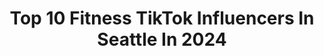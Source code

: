 ---
title: Top 10 Fitness TikTok Influencers In Seattle In 2024
description: >-
  Find top fitness TikTok influencers in Seattle in 2024. Most popular hashtags: #fitness #seattle #fyp #workout.
platform: TikTok
hits: 15
text_top: Identify the most popular TikTok influencers on inBeat.
text_bottom: Our platform aggregates 15 TikTok influencers like this in Seattle, United States for you to connect with.
profiles:
  - username: "brittney_roy"
    fullname: >-
      BrittRoy
    bio: >-
      NY➡️WA. 🏳️‍🌈
    location: "United States"
    followers: 33400
    engagement: 1498
    commentsToLikes: 0.007189
    id: ck9v8fpao9nvr0j78o072oxya
    verified: false
    hashtags: "#fitness, #femalecops, #lgbtq, #seattle"
  - username: "jordankim04"
    fullname: >-
      Jordan Kim
    bio: >-
      Jordan Kim
    location: "United States"
    followers: 8820
    engagement: 705
    commentsToLikes: 0.038141
    id: ck8nfci1sr8tx0j78n8r5avk8
    verified: false
    hashtags: "#fyp, #hoops, #seattle, #foryou"
  - username: "natthecvt"
    fullname: >-
      Nat the rat
    bio: >-
      18 Seattle 🇲🇽
    location: "United States"
    followers: 85200
    engagement: 802
    commentsToLikes: 0.031897
    id: ckbrauhj0p2ge0j23n5285siu
    verified: false
    hashtags: "#inmyaejeans, #c8, #stingray, #lookalikeedit"
  - username: "jaebabyxo"
    fullname: >-
      jae ♡
    bio: >-
      20 | seattle follow my insta 4 a kiss venmo—>jaeley-wright
    location: "United States"
    followers: 19800
    engagement: 924
    commentsToLikes: 0.038646
    id: ckal8s5l2kv3t0i78kaihnc32
    verified: false
    hashtags: "#instagram, #single, #groupchat, #foryou"
  - username: "amirahrosek"
    fullname: >-
      Amirah
    bio: >-
      21 ♏️ Seattle CPT
    location: "United States"
    followers: 18200
    engagement: 1071
    commentsToLikes: 0.018791
    id: ckcd10pelztg50j23q5xat3fu
    verified: false
    hashtags: "#fitnessgirl, #fitness, #personaltrainer, #newyork"
  - username: "siimplylexie"
    fullname: >-
      Lexie Jae
    bio: >-
      22 | Seattle
    location: "United States"
    followers: 7009
    engagement: 609
    commentsToLikes: 0.011257
    id: ckcjc2zou99kz0j23llqydhdk
    verified: false
    hashtags: "#fyp, #healthyeating, #healthyrecipes, #whatieatinaday"
  - username: "merriam.d"
    fullname: >-
      Dale merriam
    bio: >-
      ➖calisthenics 6ft2 195lb ➖Seattle,Washington #BarBrothers
    location: "United States"
    followers: 11500
    engagement: 1060
    commentsToLikes: 0.039791
    id: ckd085q25b1w40j23izufndjs
    verified: false
    hashtags: "#asthetic, #bodybuilder, #aesthetics, #abs"
  - username: "bodyverafitness"
    fullname: >-
      VICTORIA RIVERA
    bio: >-
      Ig: @bodyverafitness Yt: Tory Rivera 25 ✨ Ur fav Pilates instructor
    location: "United States"
    followers: 56400
    engagement: 905
    commentsToLikes: 0.006885
    id: ck8sax9kx4amq0j78c8b2fkf2
    verified: false
    hashtags: "#boandtee, #pilates, #workout, #posture"
  - username: "sports_memers"
    fullname: >-
      Sports Memers
    bio: >-
      Follow for high school highlights
    location: "United States"
    followers: 2622
    engagement: 1612
    commentsToLikes: 0.172628
    id: cka84a7drsq0p0i783qrehfbx
    verified: false
    hashtags: "#touchdown, #football, #sports, #athletic"
  - username: "susangmusic"
    fullname: >-
      SusanGmusic
    bio: >-
      Singer, lifestyle writer, blogger. IG: @susangmusic www.susangmusic.com
    location: "United States"
    followers: 38700
    engagement: 609
    commentsToLikes: 0.229849
    id: cka5yfb44hzzz0i78fg84p7l7
    verified: false
    hashtags: "#ryantedder, #fyp, #makemomepic, #millionactsoflove"
---